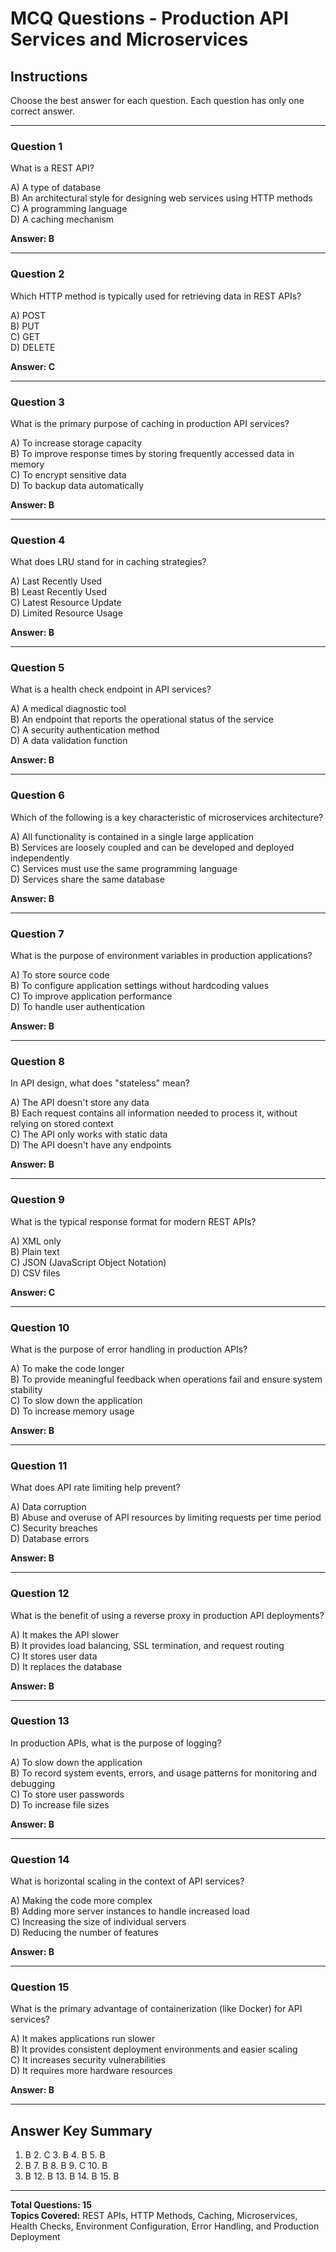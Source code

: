 # MCQ Questions - Production API Services and Microservices

## Instructions
Choose the best answer for each question. Each question has only one correct answer.

---

### Question 1
What is a REST API?

A) A type of database  
B) An architectural style for designing web services using HTTP methods  
C) A programming language  
D) A caching mechanism  

**Answer: B**

---

### Question 2
Which HTTP method is typically used for retrieving data in REST APIs?

A) POST  
B) PUT  
C) GET  
D) DELETE  

**Answer: C**

---

### Question 3
What is the primary purpose of caching in production API services?

A) To increase storage capacity  
B) To improve response times by storing frequently accessed data in memory  
C) To encrypt sensitive data  
D) To backup data automatically  

**Answer: B**

---

### Question 4
What does LRU stand for in caching strategies?

A) Last Recently Used  
B) Least Recently Used  
C) Latest Resource Update  
D) Limited Resource Usage  

**Answer: B**

---

### Question 5
What is a health check endpoint in API services?

A) A medical diagnostic tool  
B) An endpoint that reports the operational status of the service  
C) A security authentication method  
D) A data validation function  

**Answer: B**

---

### Question 6
Which of the following is a key characteristic of microservices architecture?

A) All functionality is contained in a single large application  
B) Services are loosely coupled and can be developed and deployed independently  
C) Services must use the same programming language  
D) Services share the same database  

**Answer: B**

---

### Question 7
What is the purpose of environment variables in production applications?

A) To store source code  
B) To configure application settings without hardcoding values  
C) To improve application performance  
D) To handle user authentication  

**Answer: B**

---

### Question 8
In API design, what does "stateless" mean?

A) The API doesn't store any data  
B) Each request contains all information needed to process it, without relying on stored context  
C) The API only works with static data  
D) The API doesn't have any endpoints  

**Answer: B**

---

### Question 9
What is the typical response format for modern REST APIs?

A) XML only  
B) Plain text  
C) JSON (JavaScript Object Notation)  
D) CSV files  

**Answer: C**

---

### Question 10
What is the purpose of error handling in production APIs?

A) To make the code longer  
B) To provide meaningful feedback when operations fail and ensure system stability  
C) To slow down the application  
D) To increase memory usage  

**Answer: B**

---

### Question 11
What does API rate limiting help prevent?

A) Data corruption  
B) Abuse and overuse of API resources by limiting requests per time period  
C) Security breaches  
D) Database errors  

**Answer: B**

---

### Question 12
What is the benefit of using a reverse proxy in production API deployments?

A) It makes the API slower  
B) It provides load balancing, SSL termination, and request routing  
C) It stores user data  
D) It replaces the database  

**Answer: B**

---

### Question 13
In production APIs, what is the purpose of logging?

A) To slow down the application  
B) To record system events, errors, and usage patterns for monitoring and debugging  
C) To store user passwords  
D) To increase file sizes  

**Answer: B**

---

### Question 14
What is horizontal scaling in the context of API services?

A) Making the code more complex  
B) Adding more server instances to handle increased load  
C) Increasing the size of individual servers  
D) Reducing the number of features  

**Answer: B**

---

### Question 15
What is the primary advantage of containerization (like Docker) for API services?

A) It makes applications run slower  
B) It provides consistent deployment environments and easier scaling  
C) It increases security vulnerabilities  
D) It requires more hardware resources  

**Answer: B**

---

## Answer Key Summary
1. B  2. C  3. B  4. B  5. B  
6. B  7. B  8. B  9. C  10. B  
11. B  12. B  13. B  14. B  15. B

---

**Total Questions: 15**  
**Topics Covered:** REST APIs, HTTP Methods, Caching, Microservices, Health Checks, Environment Configuration, Error Handling, and Production Deployment